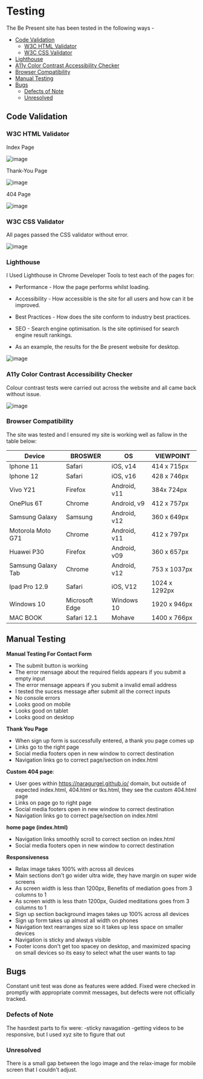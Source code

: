 # Testing

The Be Present site has been tested in the following ways - 

- [Code Validation](#code-validation)
    - [W3C HTML Validator](#w3c-html-validator) 
    - [W3C CSS Validator](#w3c-css-validator)
- [Lighthouse](#lighthouse)
- [A11y Color Contrast Accessibility Checker](#a11y-color-contrast-accessibility-checker)
- [Browser Compatibility](#browser-compatibility)
- [Manual Testing](#manual-testing)
- [Bugs](#bugs)
    - [Defects of Note](#defects-of-note) 
    - [Unresolved](#unresolved)

## Code Validation 

### W3C HTML Validator

Index Page

![image](https://user-images.githubusercontent.com/112726044/195717426-d9cdcfd3-ea1a-402f-8daf-516eb2d51995.png)

Thank-You Page

![image](https://user-images.githubusercontent.com/112726044/195717434-c361608a-266d-4df3-9598-d79a30e11a35.png)

404 Page

![image](https://user-images.githubusercontent.com/112726044/196798010-b7df50dc-4a91-469f-a208-0733a47dc03e.png)


### W3C CSS Validator 

All pages passed the CSS validator without error. 

![image](https://user-images.githubusercontent.com/112726044/195717602-83005520-073c-4c58-9306-0f63a5bb55ba.png)

### Lighthouse 

I Used Lighthouse in Chrome Developer Tools to test each of the pages for:

- Performance - How the page performs whilst loading.
- Accessibility - How accessible is the site for all users and how can it be improved.
- Best Practices - How does the site conform to industry best practices.
- SEO - Search engine optimisation. Is the site optimised for search engine result rankings.

- As an example, the results for the Be present website for desktop.

![image](https://user-images.githubusercontent.com/112726044/195717752-68b62fb8-2f0f-4d79-963c-b14d6a20d7ae.png)


### A11y Color Contrast Accessibility Checker

Colour contrast tests were carried out across the website and all came back without issue. 

![image](https://user-images.githubusercontent.com/112726044/195717827-f139c052-a025-4e12-9234-dd5f46c27667.png)

### Browser Compatibility

The site was tested and I ensured my site is working well as fallow in the table below:

| Device             | BROSWER        | OS           | VIEWPOINT     |
|--------------------|----------------|--------------|---------------|
| Iphone 11          | Safari         | iOS, v14     | 414 x 715px   |
| Iphone 12          | Safari         | iOS, v16     | 428 x 746px   |
| Vivo Y21           | Firefox        | Android, v11 | 384x 724px    |
| OnePlus 6T         | Chrome         | Android, v9  | 412 x 757px   |
| Samsung Galaxy     | Samsung        | Android, v12 | 360 x 649px   |
| Motorola Moto G71  | Chrome         | Android, v11 | 412 x 797px   |
| Huawei P30         | Firefox        | Android, v09 | 360 x 657px   |
| Samsung Galaxy Tab | Chrome         | Android, v12 | 753 x 1037px  |
| Ipad Pro 12.9      | Safari         | iOS, V12     | 1024 x 1292px |
| Windows 10         | Microsoft Edge | Windows 10   | 1920 x 946px  |
| MAC BOOK           | Safari 12.1    | Mohave       | 1400 x 766px  |

## Manual Testing

**Manual Testing For Contact Form**
- The submit button is working
- The error mensage about the required fields appears if you submit a empty input
- The error mensage appears if you submit a invalid email address
- I tested the sucess message after submit all the correct inputs
- No console errors
- Looks good on mobile 
- Looks good on tablet
- Looks good on desktop

**Thank You Page**
- When sign up form is successfully entered, a thank you page comes up
- Links go to the right page
- Social media footers open in new window to correct destination
- Navigation links go to correct page/section on index.html

**Custom 404 page**:
- User goes within https://naragurgel.github.io/ domain, but outside of expected index.html, 404.html or tks.html, they see the custom 404.html page
- Links on page go to right page
- Social media footers open in new window to correct destination
- Navigation links go to correct page/section on index.html

**home page (index.html)**
- Navigation links smoothly scroll to correct section on index.html
- Social media footers open in new window to correct destination

**Responsiveness**
- Relax image takes 100% with across all devices
- Main sections don't go wider ultra wide, they have margin on super wide screens
- As screen width is less than 1200px, Benefits of mediation goes from 3 columns to 1
- As screen width is less thatn 1200px, Guided meditations goes from 3 columns to 1
- Sign up section background images takes up 100% across all devices
- Sign up form takes up almost all width on phones
- Navigation text rearranges size so it takes up less space on smaller devices
- Navigation is sticky and always visible
- Footer icons don't get too spacey on desktop, and maximized spacing on small devices so its easy to select what the user wants to tap

## Bugs
Constant unit test was done as features were added. Fixed were checked in promptly with appropriate commit messages, but defects were not officially tracked.

### Defects of Note
The hasrdest parts to fix were: 
-sticky navagation
-getting videos to be responsive, but I used xyz site to figure that out

### Unresolved
There is a small gap between the logo image and the relax-image for mobile screen that I couldn't adjust.






